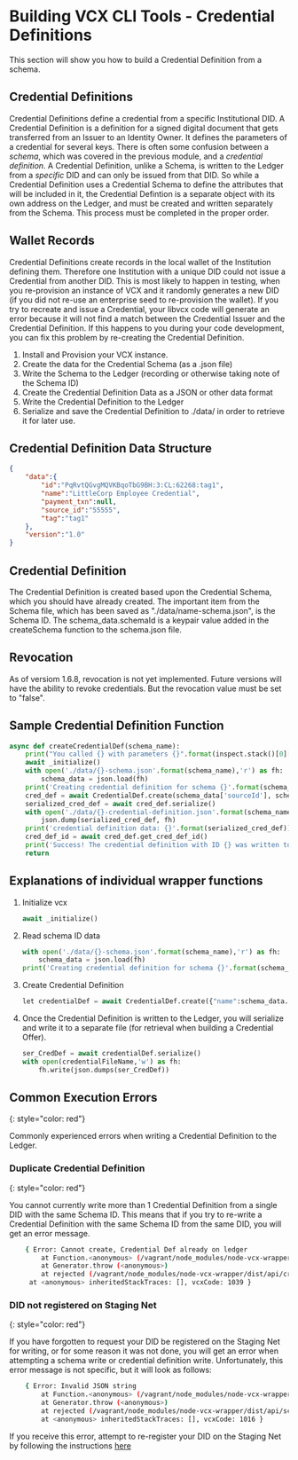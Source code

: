 # Building VCX CLI Tools - Credential Definitions

This section will show you how to build a Credential Definition from a schema.

## Credential Definitions

Credential Definitions define a credential from a specific Institutional DID. A Credential Definition is a definition for a signed digital document that gets transferred from an Issuer to an Identity Owner. It defines the parameters of a credential for several keys. There is often some confusion between a *schema*, which was covered in the previous module, and a *credential definition*. A Credential Definition, unlike a Schema, is written to the Ledger from a *specific* DID and can only be issued from that DID. So while a Credential Definition uses a Credential Schema to define the attributes that will be included in it, the Credential Defintion is a separate object with its own address on the Ledger, and must be created and written separately from the Schema. This process must be completed in the proper order.

## Wallet Records

Credential Definitions create records in the local wallet of the Institution defining them. Therefore one Institution with a unique DID could not issue a Credential from another DID. This is most likely to happen in testing, when you re-provision an instance of VCX and it randomly generates a new DID (if you did not re-use an enterprise seed to re-provision the wallet). If you try to recreate and issue a Credential, your libvcx code will generate an error because it will not find a match between the Credential Issuer and the Credential Definition. If this happens to you during your code development, you can fix this problem by re-creating the Credential Definition. 

1. Install and Provision your VCX instance.
2. Create the data for the Credential Schema (as a .json file)
3. Write the Schema to the Ledger (recording or otherwise taking note of the Schema ID)
4. Create the Credential Definition Data as a JSON or other data format
5. Write the Credential Definition to the Ledger
6. Serialize and save the Credential Definition to ./data/ in order to retrieve it for later use.

## Credential Definition Data Structure

```json
{
    "data":{
        "id":"PqRvtQGvgMQVKBqoTbG9BH:3:CL:62268:tag1",
        "name":"LittleCorp Employee Credential",
        "payment_txn":null,
        "source_id":"55555",
        "tag":"tag1"
    },
    "version":"1.0"
}
```
    
## Credential Definition
    
The Credential Definition is created based upon the Credential Schema, which you should have already created. The important item from the Schema file, which has been saved as "./data/name-schema.json", is the Schema ID. The schema_data.schemaId is a keypair value added in the createSchema function to the schema.json file. 

## Revocation

As of versiom 1.6.8, revocation is not yet implemented. Future versions will have the ability to revoke credentials. But the revocation value must be set to "false".

## Sample Credential Definition Function 

```python
async def createCredentialDef(schema_name):
    print("You called {} with parameters {}".format(inspect.stack()[0][3], ', '.join(['{}={}'.format(k,v) for k,v in locals().items()])))
    await _initialize()
    with open('./data/{}-schema.json'.format(schema_name),'r') as fh:
        schema_data = json.load(fh)
    print('Creating credential definition for schema {}'.format(schema_data['schemaId']))
    cred_def = await CredentialDef.create(schema_data['sourceId'], schema_name, schema_data['schemaId'], schema_data['paymentHandle'])
    serialized_cred_def = await cred_def.serialize()
    with open('./data/{}-credential-definition.json'.format(schema_name), 'w') as fh:
        json.dump(serialized_cred_def, fh)
    print('credential definition data: {}'.format(serialized_cred_def)) 
    cred_def_id = await cred_def.get_cred_def_id()
    print('Success! The credential definition with ID {} was written to the ledger'.format(cred_def_id))
    return
```

## Explanations of individual wrapper functions

1. Initialize vcx
    ```python
    await _initialize()
    ```
2. Read schema ID data
    ```python
    with open('./data/{}-schema.json'.format(schema_name),'r') as fh:
        schema_data = json.load(fh)
    print('Creating credential definition for schema {}'.format(schema_data['schemaId']))
    ```
3. Create Credential Definition
    ```python
    let credentialDef = await CredentialDef.create({"name":schema_data.name,"paymentHandle": 0,"revocation":false,"schemaId":schemaFile.schema_id,"sourceId":"55555"})
    ```
4. Once the Credential Definition is written to the Ledger, you will serialize and write it to a separate file (for retrieval when building a Credential Offer).
    ```python
    ser_CredDef = await credentialDef.serialize()
    with open(credentialFileName,'w') as fh:
        fh.write(json.dumps(ser_CredDef))
    ```

## Common Execution Errors
{: style="color: red"}

Commonly experienced errors when writing a Credential Definition to the Ledger.

### Duplicate Credential Definition
{: style="color: red"}

You cannot currently write more than 1 Credential Definition from a single DID with the same Schema ID. This means that if you try to re-write a Credential Definition with the same Schema ID from the same DID, you will get an error message.

```bash
    { Error: Cannot create, Credential Def already on ledger
        at Function.<anonymous> (/vagrant/node_modules/node-vcx-wrapper/dist/api/credential-def.js:71:23)
        at Generator.throw (<anonymous>)
        at rejected (/vagrant/node_modules/node-vcx-wrapper/dist/api/credential-def.js:5:65)
     at <anonymous> inheritedStackTraces: [], vcxCode: 1039 }
```

### DID not registered on Staging Net
{: style="color: red"}

If you have forgotten to request your DID be registered on the Staging Net for writing, or for some reason it was not done, you will get an error when attempting a schema write or credential definition write. Unfortunately, this error message is not specific, but it will look as follows:

```bash
    { Error: Invalid JSON string
        at Function.<anonymous> (/vagrant/node_modules/node-vcx-wrapper/dist/api/schema.js:64:23)
        at Generator.throw (<anonymous>)
        at rejected (/vagrant/node_modules/node-vcx-wrapper/dist/api/schema.js:5:65)
        at <anonymous> inheritedStackTraces: [], vcxCode: 1016 }
```

If you receive this error, attempt to re-register your DID on the Staging Net by following the instructions [here](/portal/training/install-and-provision-libvcx/05/)